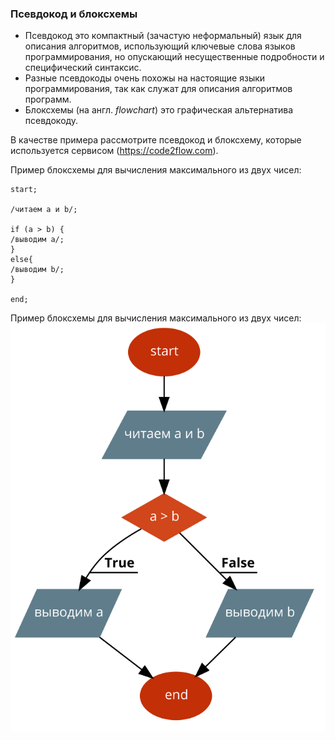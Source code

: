 ### Псевдокод и блоксхемы

* Псевдокод это компактный (зачастую неформальный) язык для описания алгоритмов, использующий ключевые слова языков программирования, но опускающий несущественные подробности и специфический синтаксис.
* Разные псевдокоды очень похожы на настоящие языки программирования, так как служат для описания алгоритмов программ.
* Блоксхемы (на англ. _flowchart_) это графическая альтернатива псевдокоду.

В качестве примера рассмотрите псевдокод и блоксхему, которые используется сервисом (https://code2flow.com).

Пример блоксхемы для вычисления максимального из двух чисел:
```
start;

/читаем a и b/;

if (a > b) { 
/выводим a/;
}
else{
/выводим b/;
}

end;
```

Пример блоксхемы для вычисления максимального из двух чисел:
![flowchart](max_of_two_numbers.png)


